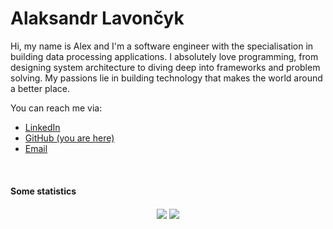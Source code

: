 # Alaksandr Lavončyk


<p>Hi, my name is Alex and I'm a software engineer with the specialisation in building data processing applications. I absolutely love programming, from designing system architecture to diving deep into frameworks and problem solving. My passions lie in building technology that makes the world around a better place. </p>

You can reach me via:
* [LinkedIn](https://www.linkedin.com/in/lavoncyk/)
* [GitHub (you are here)](https://github.com/mrR2D2)
* [Email](mailto:alaksandr.lavoncyk@gmail.com)

<br/>

#### Some statistics
<div align="center">
  <img src="https://github-readme-stats.vercel.app/api/top-langs/?username=mrR2D2&hide_border=true&layout=compact" align="center" />
  <img src="https://github-readme-stats.vercel.app/api?username=mrR2D2&show_icons=true&count_private=true&hide_title=true&hide_border=true&include_all_commits=true" align="center" />
</div>
